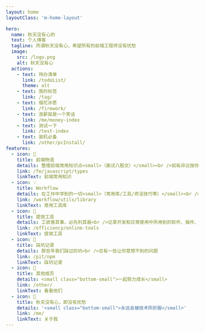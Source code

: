 ```yaml
---
layout: home
layoutClass: 'm-home-layout'

hero:
  name: 秋天没有心的
  text: 个人博客
  tagline: 所谓秋天没有心，希望所有的前端工程师没有忧愁
  image:
    src: /logo.png
    alt: 秋天没有心
  actions:
    - text: 待办清单
      link: /todoList/
      theme: alt
    - text: 我的标签
      link: /tag/
    - text: 烟花许愿
      link: /firework/
    - text: 涨薪就是一个笑话
      link: /me/money-index
    - text: 测试一下
      link: /test-index
    - text: 装机必备
      link: /other/pcInstall/
features:
  - icon: 📖
    title: 前端物语
    details: 整理前端常用知识点<small>（面试八股文）</small><br />如有异议按你的理解为主，不接受反驳
    link: /fe/javascript/types
    linkText: 前端常用知识
  - icon: 💡
    title: Workflow
    details: 在工作中学到的一切<small>（常用库/工具/奇淫技巧等）</small><br />配合 CV 大法来更好的摸鱼
    link: /workflow/utils/library
    linkText: 常用工具库
  - icon: 🧰
    title: 提效工具
    details: 工欲善其事，必先利其器<br />记录开发和日常使用中所用到的软件、插件、扩展等
    link: /efficiency/online-tools
    linkText: 提效工具
  - icon: 🐞
    title: 踩坑记录
    details: 那些年我们踩过的坑<br />总有一些让你意想不到的问题
    link: /pit/npm
    linkText: 踩坑记录
  - icon: 👬
    title: 其他成员
    details: <small class="bottom-small">一起努力成长</small>
    link: /other/
    linkText: 看看他们
  - icon: 💯
    title: 秋天没有心，即没有忧愁
    details: '<small class="bottom-small">永远会被技术所折服</small>'
    link: /me/
    linkText: 关于我
---
```


<!-- 纸屑效果 -->
<Confetti />

<style>
/*爱的魔力转圈圈*/
.m-home-layout .image-src:hover {
  transform: translate(-50%, -50%) rotate(666turn);
  transition: transform 59s 1s cubic-bezier(0.3, 0, 0.8, 1);
}

.m-home-layout .details small {
  opacity: 0.8;
}

.m-home-layout .bottom-small {
  display: block;
  margin-top: 2em;
  text-align: right;
}
</style>
